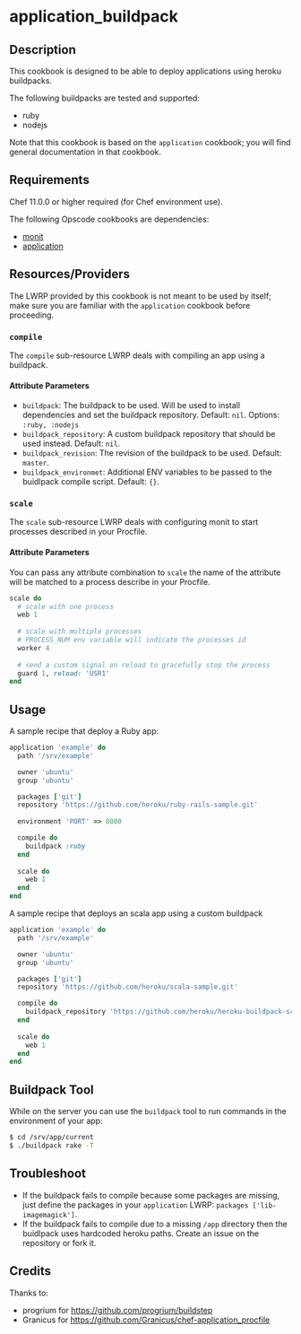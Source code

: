 # application\_buildpack

## Description

This cookbook is designed to be able to deploy applications using heroku buildpacks.

The following buildpacks are tested and supported:

* ruby
* nodejs

Note that this cookbook is based on the `application` cookbook; you will find general documentation in that cookbook.

## Requirements

Chef 11.0.0 or higher required (for Chef environment use).

The following Opscode cookbooks are dependencies:

* [monit](https://github.com/phlipper/chef-monit)
* [application](https://github.com/poise/application)

## Resources/Providers

The LWRP provided by this cookbook is not meant to be used by itself; make sure you are familiar with the `application` cookbook before proceeding.

### `compile`

The `compile` sub-resource LWRP deals with compiling an app using a buildpack.

#### Attribute Parameters

- `buildpack`: The buildpack to be used. Will be used to install dependencies and set the buildpack repository. Default: `nil`. Options: `:ruby, :nodejs`
- `buildpack_repository`: A custom buildpack repository that should be used instead. Default: `nil`.
- `buildpack_revision`: The revision of the buildpack to be used. Default: `master`.
- `buildpack_environmet`: Additional ENV variables to be passed to the buidlpack compile script. Default: `{}`.

### `scale`

The `scale` sub-resource LWRP deals with configuring monit to start processes described in your Procfile.

#### Attribute Parameters

You can pass any attribute combination to `scale` the name of the attribute will be matched to a process describe in your Procfile.

```ruby
scale do
  # scale with one process
  web 1
  
  # scale with multiple processes
  # PROCESS_NUM env variable will indicate the processes id
  worker 4
  
  # send a custom signal on reload to gracefully stop the process
  guard 1, reload: 'USR1'
end
```

## Usage

A sample recipe that deploy a Ruby app:

```ruby
application 'example' do
  path '/srv/example'

  owner 'ubuntu'
  group 'ubuntu'

  packages ['git']
  repository 'https://github.com/heroku/ruby-rails-sample.git'
  
  environment 'PORT' => 8000

  compile do
    buildpack :ruby
  end
  
  scale do
    web 1
  end
end
```

A sample recipe that deploys an scala app using a custom buildpack

```ruby
application 'example' do
  path '/srv/example'

  owner 'ubuntu'
  group 'ubuntu'

  packages ['git']
  repository 'https://github.com/heroku/scala-sample.git'

  compile do
    buildpack_repository 'https://github.com/heroku/heroku-buildpack-scala.git'
  end
  
  scale do
    web 1
  end
end
```

## Buildpack Tool

While on the server you can use the `buildpack` tool to run commands in the environment of your app:

```bash
$ cd /srv/app/current
$ ./buildpack rake -T
```

## Troubleshoot

- If the buildpack fails to compile because some packages are missing, just define the packages in your `application` LWRP: `packages ['lib-imagemagick']`.
- If the buildpack fails to compile due to a missing `/app` directory then the buidlpack uses hardcoded heroku paths. Create an issue on the repository or fork it. 

## Credits

Thanks to:

* progrium for <https://github.com/progrium/buildstep>
* Granicus for <https://github.com/Granicus/chef-application_procfile> 
